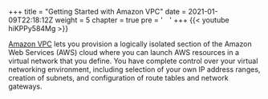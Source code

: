 +++
title = "Getting Started with Amazon VPC"
date = 2021-01-09T22:18:12Z
weight = 5
chapter = true
pre = '<b style="color:#fff;">1. </b>'
+++
{{< youtube hiKPPy584Mg >}}

[Amazon VPC](https://aws.amazon.com/vpc/) lets you provision a logically isolated section of the Amazon Web Services (AWS) cloud where you can launch AWS resources in a virtual network that you define. You have complete control over your virtual networking environment, including selection of your own IP address ranges, creation of subnets, and configuration of route tables and network gateways.
